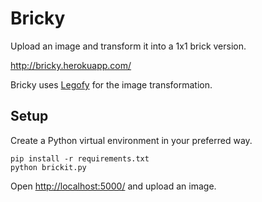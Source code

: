 # Bricky

Upload an image and transform it into a 1x1 brick version.

http://bricky.herokuapp.com/

Bricky uses [Legofy](https://github.com/JuanPotato/Legofy) for the image transformation.

## Setup

Create a Python virtual environment in your preferred way.

    pip install -r requirements.txt
    python brickit.py
  
Open [http://localhost:5000/](http://localhost:5000/) and upload an image.

